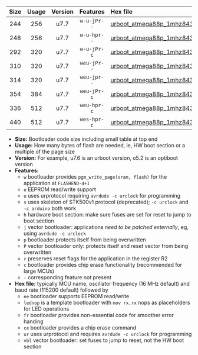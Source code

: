 |Size|Usage|Version|Features|Hex file|
|:-:|:-:|:-:|:-:|:--|
|244|256|u7.7|`w-u-jPr--`|[urboot_atmega88p_1mhz8432_38400bps_lednop_ur_vbl.hex](https://raw.githubusercontent.com/stefanrueger/urboot.hex/main/mcus/atmega88p/fcpu_1mhz8432/38400_bps/urboot_atmega88p_1mhz8432_38400bps_lednop_ur_vbl.hex)|
|248|256|u7.7|`w-u-hpr--`|[urboot_atmega88p_1mhz8432_38400bps_lednop_fr_ur.hex](https://raw.githubusercontent.com/stefanrueger/urboot.hex/main/mcus/atmega88p/fcpu_1mhz8432/38400_bps/urboot_atmega88p_1mhz8432_38400bps_lednop_fr_ur.hex)|
|292|320|u7.7|`w-u-jPr-c`|[urboot_atmega88p_1mhz8432_38400bps_lednop_fr_ce_ur_vbl.hex](https://raw.githubusercontent.com/stefanrueger/urboot.hex/main/mcus/atmega88p/fcpu_1mhz8432/38400_bps/urboot_atmega88p_1mhz8432_38400bps_lednop_fr_ce_ur_vbl.hex)|
|310|320|u7.7|`weu-jPr--`|[urboot_atmega88p_1mhz8432_38400bps_ee_lednop_ur_vbl.hex](https://raw.githubusercontent.com/stefanrueger/urboot.hex/main/mcus/atmega88p/fcpu_1mhz8432/38400_bps/urboot_atmega88p_1mhz8432_38400bps_ee_lednop_ur_vbl.hex)|
|314|320|u7.7|`weu-jpr--`|[urboot_atmega88p_1mhz8432_38400bps_ee_lednop_fr_ur_vbl.hex](https://raw.githubusercontent.com/stefanrueger/urboot.hex/main/mcus/atmega88p/fcpu_1mhz8432/38400_bps/urboot_atmega88p_1mhz8432_38400bps_ee_lednop_fr_ur_vbl.hex)|
|354|384|u7.7|`weu-jPr-c`|[urboot_atmega88p_1mhz8432_38400bps_ee_lednop_fr_ce_ur_vbl.hex](https://raw.githubusercontent.com/stefanrueger/urboot.hex/main/mcus/atmega88p/fcpu_1mhz8432/38400_bps/urboot_atmega88p_1mhz8432_38400bps_ee_lednop_fr_ce_ur_vbl.hex)|
|336|512|u7.7|`weu-hpr-c`|[urboot_atmega88p_1mhz8432_38400bps_ee_lednop_fr_ce_ur.hex](https://raw.githubusercontent.com/stefanrueger/urboot.hex/main/mcus/atmega88p/fcpu_1mhz8432/38400_bps/urboot_atmega88p_1mhz8432_38400bps_ee_lednop_fr_ce_ur.hex)|
|440|512|u7.7|`wes-hpr-c`|[urboot_atmega88p_1mhz8432_38400bps_ee_lednop_fr_ce.hex](https://raw.githubusercontent.com/stefanrueger/urboot.hex/main/mcus/atmega88p/fcpu_1mhz8432/38400_bps/urboot_atmega88p_1mhz8432_38400bps_ee_lednop_fr_ce.hex)|

- **Size:** Bootloader code size including small table at top end
- **Usage:** How many bytes of flash are needed, ie, HW boot section or a multiple of the page size
- **Version:** For example, u7.6 is an urboot version, o5.2 is an optiboot version
- **Features:**
  + `w` bootloader provides `pgm_write_page(sram, flash)` for the application at `FLASHEND-4+1`
  + `e` EEPROM read/write support
  + `u` uses urprotocol requiring `avrdude -c urclock` for programming
  + `s` uses skeleton of STK500v1 protocol (deprecated); `-c urclock` and `-c arduino` both work
  + `h` hardware boot section: make sure fuses are set for reset to jump to boot section
  + `j` vector bootloader: applications *need to be patched externally*, eg, using `avrdude -c urclock`
  + `p` bootloader protects itself from being overwritten
  + `P` vector bootloader only: protects itself and reset vector from being overwritten
  + `r` preserves reset flags for the application in the register R2
  + `c` bootloader provides chip erase functionality (recommended for large MCUs)
  + `-` corresponding feature not present
- **Hex file:** typically MCU name, oscillator frequency (16 MHz default) and baud rate (115200 default) followed by
  + `ee` bootloader supports EEPROM read/write
  + `lednop` is a template bootloader with `mov rx,rx` nops as placeholders for LED operations
  + `fr` bootloader provides non-essential code for smoother error handing
  + `ce` bootloader provides a chip erase command
  + `ur` uses urprotocol and requires `avrdude -c urclock` for programming
  + `vbl` vector bootloader: set fuses to jump to reset, not the HW boot section
